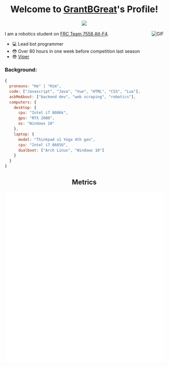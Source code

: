 <h1 align="center">Welcome to <a href="https://github.com/GrantBGreat">GrantBGreat</a>'s Profile!</h1>
<p align="center">
  <a align="center" href="https://github.com/DenverCoder1/readme-typing-svg"><img src="https://readme-typing-svg.herokuapp.com?&font=IBM+Plex+Sans&color=833cbd&center=true&vCenter=true&size=25&lines=Welcome+to+my+GitHub+profile!;I'm+a+backend+developer!;I+love+robotics!;I'm+a+High+School+student!" /></a>
</p>

<img align="right" alt="GIF" src="https://i.pinimg.com/originals/e4/26/70/e426702edf874b181aced1e2fa5c6cde.gif" />

I am a robotics student on [FRC Team 7558 Alt-F4](https://www.team7558.com/).
* 💻 Lead bot programmer
* 😳 Over 80 hours in one week before competition last season
* 😎 [Viper](https://www.instagram.com/p/B9ZtMfghWCd/?utm_source=ig_web_copy_link)

### Background:
```js
{
  pronouns: "He" | "Him",
  code: ["Javascript", "Java", "Vue", "HTML", "CSS", "Lua"],
  askMeAbout: ["backend dev", "web scraping", "robotics"],
  computers: {
    desktop: {
      cpu: "Intel i7 8086k",
      gpu: "RTX 2080",
      os: "Windows 10"
    },
    laptop: {
      model: "Thinkpad x1 Yoga 4th gen",
      cpu: "Intel i7 8665U",
      dualboot: ["Arch Linux", "Windows 10"]
    }
  }
}
```


<h2 align="center">Metrics</h2>
<p align="center">
  <img align="center" src="https://github.com/GrantBGreat/GrantBGreat/blob/main/github-metrics.svg"></img>
</p>
